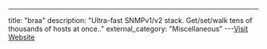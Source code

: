 ---
title: "braa"
description: "Ultra-fast SNMPv1/v2 stack. Get/set/walk tens of thousands of hosts at once.."
external_category: "Miscellaneous"
---[Visit Website](https://github.com/mteg/braa)

